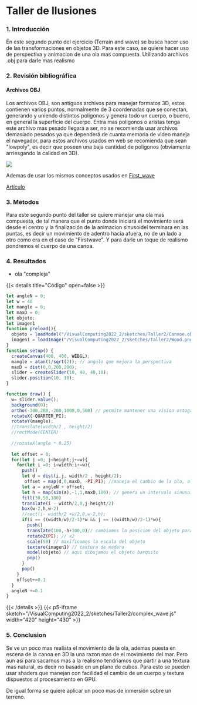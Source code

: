 # **Taller de Ilusiones**

### **1. Introducción**
En este segundo punto del ejercicio (Terrain and wave) se busca hacer uso de las transformaciones en objetos 3D. Para este caso, se quiere hacer uso de perspectiva y animacion de una ola mas compuesta. Utilizando archivos .obj para darle mas realismo
### **2. Revisión bibliográfica**

#### **Archivos OBJ**
Los archivos OBJ, son antiguos archivos para manejar formatos 3D, estos contienen varios puntos, normalmente de 3 coordenadas que se conectan, generando y uniendo distintos poligonos y genera todo un cuerpo, o bueno, en general la superficie del cuerpo. Entra mas poligonos o aristas tenga este archivo mas pesado llegará a ser, no se recomienda usar archivos demasiado pesados ya que dependerá de cuanta memoria de video maneja el navegador, para estos archivos usados en web se recomienda que sean "lowpoly", es decir que poseen una baja cantidad de poligonos (obviamente arriesgando la calidad en 3D).

<img src="/VisualComputing2022_2/sketches/Taller2/lowpoly.jpg">

Ademas de usar los mismos conceptos usados en [First_wave](https://jsalasm.github.io/VisualComputing2022_2/docs/workshop-2/terrain-and-waves/first-wave/#2-revisi%C3%B3n-bibliogr%C3%A1fica)


[Artículo](http://anubis4d.xyz/proyectos/cursos/P5-clase-17.html)

### **3. Métodos**
Para este segundo punto del taller se quiere manejar una ola mas compuesta, de tal manera que el punto donde iniciará el movimiento será desde el centro y la finalización de la animacion sinusoidel terminara en las puntas, es decir un movimiento de adentro hacia afuera, no de un lado a otro como era en el caso de "Firstwave". Y para darle un toque de realismo pondremos el cuerpo de una canoa.


### **4. Resultados**
- ola "compleja"

{{< details title="Código" open=false >}}
```js
let angleN = 0;
let w = 40
let mangle = 0;
let maxD = 0; 
let objeto;
let imagen1
function preload(){
  objeto = loadModel("/VisualComputing2022_2/sketches/Taller2/Cannoe.obj");
  imagen1 = loadImage("/VisualComputing2022_2/sketches/Taller2/Wood.png");
}
function setup() {
  createCanvas(400, 400, WEBGL);
  mangle = atan(1/sqrt(2)); // angulo que mejora la perspectiva
  maxD = dist(0,0,200,200);
  slider = createSlider(10, 40, 40,10);
  slider.position(10, 10);
}

function draw() {
  w= slider.value();
  background(0);
  ortho(-300,280,-200,1000,0,500) // permite mantener una vision ortografica de tal manera que mantiene una vision durante cierto espacio, una vez salido del espacio no se verán solidos o cuerpos
  rotateX(-QUARTER_PI);
  rotateY(mangle);
  //translate(width/2 , height/2)
  //rectMode(CENTER)
  
  //rotateX(angle * 0.25)
  
  let offset = 0;
  for(let j =0; j<height;j+=w){
    for(let i =0; i<width;i+=w){
      push()
      let d = dist(i,j, width/2 , height/2);
       offset = map(d,0,maxD, -PI,PI); //maneja el cambio de la ola, altera el angulo y hace que se vea mas natural, con esto ayuda a que la ola empiece desde el centro
      let a = angleN + offset;
      let h = map(sin(a),-1,1,maxD,100); // genera un intervalo sinusoidal de tal manera que cambia la altura de los cubos
      fill(30,50,180)
      translate(i - width/2,0,j-height/2)
      box(w-2,h,w-2)
      //rect(i- width/2 +w/2,0,w-2,h);
      if(i == ((width/w)/2-1)*w && j == ((width/w)/2-1)*w){
        push()
        translate(100,-h+100,0)// cambiamos la posicion del objeto para que quede normal
        rotateZ(PI); // x2
        scale(50) // maxificamos la escala del objeto 
        texture(imagen1) // textura de madera
        model(objeto) // aqui dibujamos el objeto barquito
        pop()
      }
      pop()
    }
    offset+=0.1
  }
  angleN +=0.1
}
```
{{< /details >}}
{{< p5-iframe sketch="/VisualComputing2022_2/sketches/Taller2/complex_wave.js" width="420" height="430"  >}}



### **5. Conclusion**
Se ve un poco mas realista el movimiento de la ola, ademas puesta en escena de la canoa en 3D la una razon mas de el movimiento del mar. Pero aun así para sacarnos mas a la realismo tendriamos que partir a una textura mas natural, es decir no basado en un plano de cubos. Para esto se pueden usar shaders que manejan con facilidad el cambio de un cuerpo y textura dispuestos al procesamiento en GPU.

De igual forma se quiere aplicar un poco mas de inmersión sobre un terreno.